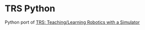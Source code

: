 # TRS Python
Python port of [TRS: Teaching/Learning Robotics with a Simulator](https://github.com/ULgRobotics/trs)

